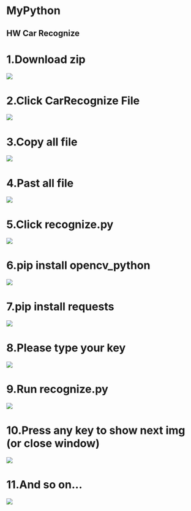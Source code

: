 # MyPython
HW Car Recognize
--
# 1.Download zip
<img src="./readme_img/1.jpg">    

# 2.Click CarRecognize File
<img src="./readme_img//2.jpg">    

# 3.Copy all file
<img src="./readme_img/3.jpg">    

# 4.Past all file
<img src="./readme_img/4.jpg">    

# 5.Click recognize.py
<img src="./readme_img/5.jpg">    

# 6.pip install opencv_python
<img src=".r/readme_img/6.jpg">    

# 7.pip install requests
<img src="./readme_img/7.jpg">    

# 8.Please type your key
<img src="./readme_img/8.jpg">    

# 9.Run recognize.py
<img src="./readme_img/9.jpg">    

# 10.Press any key to show next img (or close window)
<img src="./readme_img/10.jpg">    

# 11.And so on...
<img src="./readme_img/11.jpg">    
